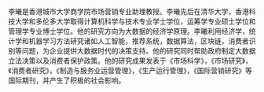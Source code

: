 李曦是香港城市大学商学院市场营销专业助理教授。李曦先后在清华大学，香港科技大学和多伦多大学取得计算机科学与技术专业学士学位，运筹学专业硕士学位和管理学专业博士学位。他的研究方向为大数据的经济学原理。李曦利用经济学，统计学和机器学习方法研究诸如人工智能，推荐系统，数据算法，区块链，消费者识别等问题，为企业提供大数据时代的决策支持。他的研究同时帮助政府制定大数据立法决策以及消费者保护政策。他的研究成果发表于《市场科学》，《市场研究》，《消费者研究》，《制造与服务业运营管理》，《生产运行管理》，《国际营销研究》等国际期刊，并产生了积极的社会影响。
